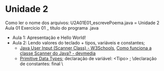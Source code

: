 # Unidade 2
Como ler o nome dos arquivos: U2A01E01_escrevePoema.java = Unidade 2 Aula 01 Exercício 01 _ título do programa .java

* Aula 1: Apresentação e Hello World!
* Aula 2: Lendo valores do teclado + tipos, variáveis e constantes;
  * [Java User Input (Scanner Class) - W3Schools](https://www.w3schools.com/java/java_user_input.asp), [Como funciona a classe Scanner do Java? - devmedia](https://www.devmedia.com.br/como-funciona-a-classe-scanner-do-java/28448)
  * [Primitive Data Types](https://docs.oracle.com/javase/tutorial/java/nutsandbolts/datatypes.html); declaração de variável: \<Tipo> <nomeVariavel> <atribuicaoDeValorOpcional>\; \declaração de constantes: final <Tipo> <nomeVariavel> <atribuicaoDeValor>\
